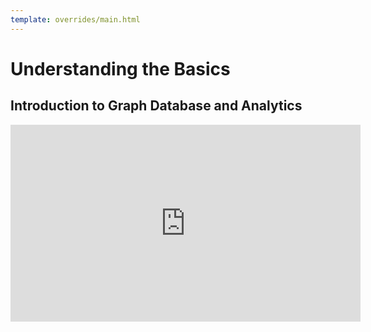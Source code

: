 ```yaml
---
template: overrides/main.html
---
```


# Understanding the Basics

##  Introduction to Graph Database and Analytics
<iframe width="560" height="315" src="https://www.youtube.com/embed/g_yhkMA3xoE" frameborder="0" allow="accelerometer; autoplay; encrypted-media; gyroscope; picture-in-picture" allowfullscreen></iframe>

<div id='discourse-comments'></div>

<script type="text/javascript">
  DiscourseEmbed = { discourseUrl: 'https://community.tigergraph.com/',
                     topicId: 633 };

  (function() {
    var d = document.createElement('script'); d.type = 'text/javascript'; d.async = true;
    d.src = DiscourseEmbed.discourseUrl + 'javascripts/embed.js';
    (document.getElementsByTagName('head')[0] || document.getElementsByTagName('body')[0]).appendChild(d);
  })();
</script>